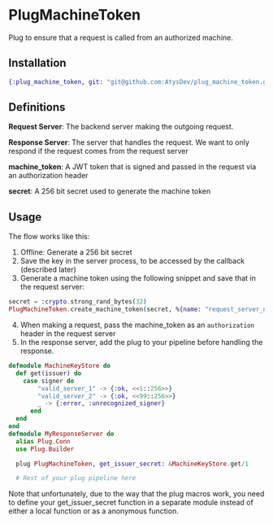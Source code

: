 # PlugMachineToken

Plug to ensure that a request is called from an authorized machine.

## Installation

```elixir
{:plug_machine_token, git: "git@github.com:AtysDev/plug_machine_token.git", branch: "master"}
```

## Definitions
**Request Server**: The backend server making the outgoing request.
  
**Response Server**: The server that handles the request. We want to only respond if the request comes from the request server

**machine_token**: A JWT token that is signed and passed in the request via an authorization header
  
**secret**: A 256 bit secret used to generate the machine token

## Usage

The flow works like this:
1. Offline: Generate a 256 bit secret
2. Save the key in the server process, to be accessed by the callback (described later)
3. Generate a machine token using the following snippet and save that in the request server:
```elixir
secret = :crypto.strong_rand_bytes(32)
PlugMachineToken.create_machine_token(secret, %{name: "request_server_name_goes_here"})
``` 
4. When making a request, pass the machine_token as an `authorization` header in the request server
5. In the response server, add the plug to your pipeline before handling the response.

```elixir
defmodule MachineKeyStore do
  def get(issuer) do
    case signer do
        "valid_server_1" -> {:ok, <<1::256>>}
        "valid_server_2" -> {:ok, <<99::256>>}
        _ -> {:error, :unrecognized_signer}
      end
  end
end
defmodule MyResponseServer do
  alias Plug.Conn
  use Plug.Builder

  plug PlugMachineToken, get_issuer_secret: &MachineKeyStore.get/1

  # Rest of your plug pipeline here
```

Note that unfortunately, due to the way that the plug macros work, you need to define your get_issuer_secret function in a separate module instead of either a local function or as a anonymous function.